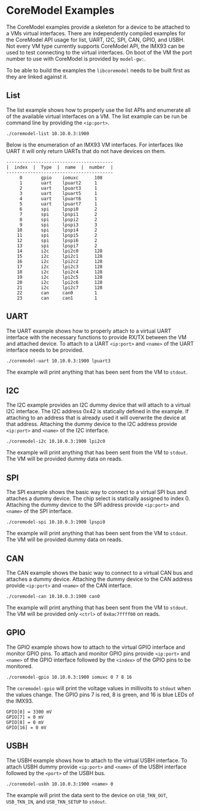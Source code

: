 # CoreModel Examples

The CoreModel examples provide a skeleton for a device to be attached to a VMs virtual interfaces. There are independently compiled examples for the CoreModel API usage for list, UART, I2C, SPI, CAN, GPIO, and USBH. Not every VM type currently supports CoreModel API, the IMX93 can be used to test connecting to the virtual interfaces.
On boot of the VM the port number to use with CoreModel is provided by `model-gw:`.

To be able to build the examples the `libcoremodel` needs to be built first as they are linked against it.

## List

The list example shows how to properly use the list APIs and enumerate all of the available virtual interfaces on a VM. The list example can be run be command line by providing the `<ip:port>`.

```
./coremodel-list 10.10.0.3:1900
```

Below is the enumeration of an IMX93 VM interfaces. For interfaces like UART it will only return UARTs that do not have devices on them.

```
----------------------------------------
|  index  |  Type  |  name  |  number  |
----------------------------------------
     0       gpio    iomuxc      108
     1       uart    lpuart2     1
     2       uart    lpuart3     1
     3       uart    lpuart5     1
     4       uart    lpuart6     1
     5       uart    lpuart7     1
     6       spi     lpspi0      2
     7       spi     lpspi1      2
     8       spi     lpspi2      2
     9       spi     lpspi3      3
    10       spi     lpspi4      2
    11       spi     lpspi5      2
    12       spi     lpspi6      2
    13       spi     lpspi7      2
    14       i2c     lpi2c0      128
    15       i2c     lpi2c1      128
    16       i2c     lpi2c2      128
    17       i2c     lpi2c3      128
    18       i2c     lpi2c4      128
    19       i2c     lpi2c5      128
    20       i2c     lpi2c6      128
    21       i2c     lpi2c7      128
    22       can     can0        1
    23       can     can1        1

```

## UART

The UART example shows how to properly attach to a virtual UART interface with the necessary functions to provide RX/TX between the VM and attached device. To attach to a UART `<ip:port>` and `<name>` of the UART interface needs to be provided.

```
./coremodel-uart 10.10.0.3:1900 lpuart3
```

The example will print anything that has been sent from the VM to `stdout`.

## I2C

The I2C example provides an I2C dummy device that will attach to a virtual I2C interface. The I2C address 0x42 is statically defined in the example. If attaching to an address that is already used it will overwrite the device at that address. Attaching the dummy device to the I2C address provide `<ip:port>` and `<name>` of the I2C interface.

```
./coremodel-i2c 10.10.0.3:1900 lpi2c0
```

The example will print anything that has been sent from the VM to `stdout`. The VM will be provided dummy data on reads.

## SPI

The SPI example shows the basic way to connect to a virtual SPI bus and attaches a dummy device. The chip select is statically assigned to index 0. Attaching the dummy device to the SPI address provide `<ip:port>` and `<name>` of the SPI interface.

```
./coremodel-spi 10.10.0.3:1900 lpspi0
```

The example will print anything that has been sent from the VM to `stdout`. The VM will be provided dummy data on reads.

## CAN

The CAN example shows the basic way to connect to a virtual CAN bus and attaches a dummy device. Attaching the dummy device to the CAN address provide `<ip:port>` and `<name>` of the CAN interface.

```
./coremodel-can 10.10.0.3:1900 can0
```

The example will print anything that has been sent from the VM to `stdout`. The VM will be provided only `<ctrl>` of `0x8ac7ffff00` on reads.

## GPIO

The GPIO example shows how to attach to the virtual GPIO interface and monitor GPIO pins. To attach and monitor GPIO pins provide `<ip:port>` and `<name>` of the GPIO interface followed by the `<index>` of the GPIO pins to be monitored. 

```
./coremodel-gpio 10.10.0.3:1900 iomuxc 0 7 8 16
```

The `coremodel-gpio` will print the voltage values in millivolts to `stdout` when the values change. The GPIO pins 7 is red, 8 is green, and 16 is blue LEDs of the IMX93.

```
GPIO[0] = 3300 mV
GPIO[7] = 0 mV
GPIO[8] = 0 mV
GPIO[16] = 0 mV
``` 

## USBH

The USBH example shows how to attach to the virtual USBH interface. To attach USBH dummy provide `<ip:port>` and `<name>` of the USBH interface followed by the `<port>` of the USBH bus.

```
./coremodel-usbh 10.10.0.3:1900 <name> 0
```

The example will print the data sent to the device on `USB_TKN_OUT`, `USB_TKN_IN`, and `USB_TKN_SETUP` to `stdout`.